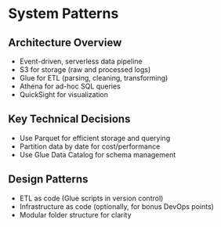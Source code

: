 # System Patterns

## Architecture Overview
- Event-driven, serverless data pipeline
- S3 for storage (raw and processed logs)
- Glue for ETL (parsing, cleaning, transforming)
- Athena for ad-hoc SQL queries
- QuickSight for visualization

## Key Technical Decisions
- Use Parquet for efficient storage and querying
- Partition data by date for cost/performance
- Use Glue Data Catalog for schema management

## Design Patterns
- ETL as code (Glue scripts in version control)
- Infrastructure as code (optionally, for bonus DevOps points)
- Modular folder structure for clarity 